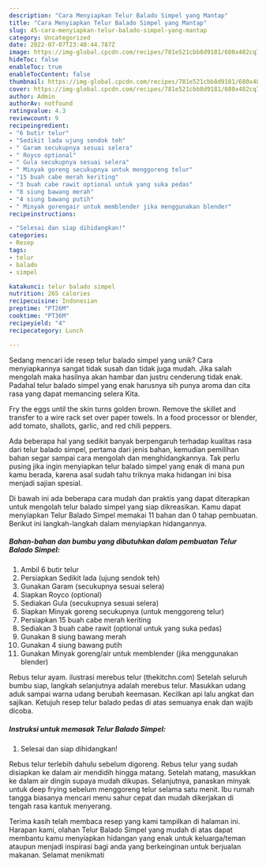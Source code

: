 ```yaml
---
description: "Cara Menyiapkan Telur Balado Simpel yang Mantap"
title: "Cara Menyiapkan Telur Balado Simpel yang Mantap"
slug: 45-cara-menyiapkan-telur-balado-simpel-yang-mantap
category: Uncategorized
date: 2022-07-07T23:40:44.787Z
image: https://img-global.cpcdn.com/recipes/781e521cbb8d9181/680x482cq70/telur-balado-simpel-foto-resep-utama.jpg
hideToc: false
enableToc: true
enableTocContent: false
thumbnail: https://img-global.cpcdn.com/recipes/781e521cbb8d9181/680x482cq70/telur-balado-simpel-foto-resep-utama.jpg
cover: https://img-global.cpcdn.com/recipes/781e521cbb8d9181/680x482cq70/telur-balado-simpel-foto-resep-utama.jpg
author: Admin
authorAv: notfound
ratingvalue: 4.3
reviewcount: 9
recipeingredient:
- "6 butir telur"
- "Sedikit lada ujung sendok teh"
- " Garam secukupnya sesuai selera"
- " Royco optional"
- " Gula secukupnya sesuai selera"
- " Minyak goreng secukupnya untuk menggoreng telur"
- "15 buah cabe merah keriting"
- "3 buah cabe rawit optional untuk yang suka pedas"
- "8 siung bawang merah"
- "4 siung bawang putih"
- " Minyak gorengair untuk memblender jika menggunakan blender"
recipeinstructions:

- "Selesai dan siap dihidangkan!"
categories:
- Resep
tags:
- telur
- balado
- simpel

katakunci: telur balado simpel 
nutrition: 265 calories
recipecuisine: Indonesian
preptime: "PT26M"
cooktime: "PT36M"
recipeyield: "4"
recipecategory: Lunch

---
```





Sedang mencari ide resep telur balado simpel yang unik? Cara menyiapkannya sangat tidak susah dan tidak juga mudah. Jika salah mengolah maka hasilnya akan hambar dan justru cenderung tidak enak. Padahal telur balado simpel yang enak harusnya sih punya aroma dan cita rasa yang dapat memancing selera Kita.





Fry the eggs until the skin turns golden brown. Remove the skillet and transfer to a wire rack set over paper towels. In a food processor or blender, add tomato, shallots, garlic, and red chili peppers.

Ada beberapa hal yang sedikit banyak berpengaruh terhadap kualitas rasa dari telur balado simpel, pertama dari jenis bahan, kemudian pemilihan bahan segar sampai cara mengolah dan menghidangkannya. Tak perlu pusing jika ingin menyiapkan telur balado simpel yang enak di mana pun kamu berada, karena asal sudah tahu triknya maka hidangan ini bisa menjadi sajian spesial.






Di bawah ini ada beberapa cara mudah dan praktis yang dapat diterapkan untuk mengolah telur balado simpel yang siap dikreasikan. Kamu dapat menyiapkan Telur Balado Simpel memakai 11 bahan dan 0 tahap pembuatan. Berikut ini langkah-langkah dalam menyiapkan hidangannya.

<!--inarticleads1-->

##### Bahan-bahan dan bumbu yang dibutuhkan dalam pembuatan Telur Balado Simpel:

1. Ambil 6 butir telur
1. Persiapkan Sedikit lada (ujung sendok teh)
1. Gunakan  Garam (secukupnya sesuai selera)
1. Siapkan  Royco (optional)
1. Sediakan  Gula (secukupnya sesuai selera)
1. Siapkan  Minyak goreng secukupnya (untuk menggoreng telur)
1. Persiapkan 15 buah cabe merah keriting
1. Sediakan 3 buah cabe rawit (optional untuk yang suka pedas)
1. Gunakan 8 siung bawang merah
1. Gunakan 4 siung bawang putih
1. Gunakan  Minyak goreng/air untuk memblender (jika menggunakan blender)


Rebus telur ayam. ilustrasi merebus telur (thekitchn.com) Setelah seluruh bumbu siap, langkah selanjutnya adalah merebus telur. Masukkan udang aduk sampai warna udang berubah keemasan. Kecilkan api lalu angkat dan sajikan. Ketujuh resep telur balado pedas di atas semuanya enak dan wajib dicoba. 

<!--inarticleads2-->

##### Instruksi untuk memasak Telur Balado Simpel:


1. Selesai dan siap dihidangkan!

Rebus telur terlebih dahulu sebelum digoreng. Rebus telur yang sudah disiapkan ke dalam air mendidih hingga matang. Setelah matang, masukkan ke dalam air dingin supaya mudah dikupas. Selanjutnya, panaskan minyak untuk deep frying sebelum menggoreng telur selama satu menit. Ibu rumah tangga biasanya mencari menu sahur cepat dan mudah dikerjakan di tengah rasa kantuk menyerang. 

Terima kasih telah membaca resep yang kami tampilkan di halaman ini. Harapan kami, olahan Telur Balado Simpel yang mudah di atas dapat membantu kamu menyiapkan hidangan yang enak untuk keluarga/teman ataupun menjadi inspirasi bagi anda yang berkeinginan untuk berjualan makanan. Selamat menikmati
